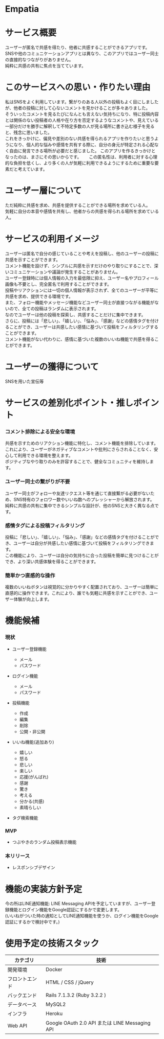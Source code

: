# Empatia

# サービス概要
ユーザーが匿名で共感を得たり、他者に共感することができるアプリです。  
SNSや他のコミュニケーションアプリとは異なり、このアプリではユーザー同士の直接的なつながりがありません。  
純粋に共感の共有に焦点を当てています。  

# このサービスへの思い・作りたい理由
私はSNSをよく利用しています。繋がりのある人以外の投稿もよく目にしましたが、他者の投稿に対して心ないコメントを見かけることが多々ありました。  
そういったコメントを見るたびになんとも言えない気持ちになり、特に投稿内容とは関係のない投稿者の人格や在り方を否定するようなコメントや、見えている一部分だけを勝手に解釈して不特定多数の人が見る場所に書き込む様子を見ると、残念に思いました。  
これをきっかけに、偏見や差別のない共感を得られるアプリを作りたいと思うようになり、個人的な悩みや感情を共有する際に、自分の身元が特定される心配なく自由に発言できる場所が必要だと感じました。
このアプリを作るきっかけとなったのは、まさにその思いからです。　　
この匿名性は、利用者に対する心理的な負担を低くし、より多くの人が気軽に利用できるようにするために重要な要素だと考えています。

# ユーザー層について
ただ純粋に共感を求め、共感を提供することができる場所を求めている人。  
気軽に自分の本音や感情を共有し、他者からの共感を得られる場所を求めている人。  

# サービスの利用イメージ
ユーザーは匿名で自分の感じていることや考えを投稿し、他のユーザーの投稿に共感を示すことができます。  
コメント機能を設けず、シンプルに共感を示すだけのやり取りにすることで、深いコミュニケーションや議論が発生することがありません。  
ユーザー登録時には個人情報の入力を最低限に抑え、ユーザー名やプロフィール画像も不要とし、完全匿名で利用することができます。  
投稿やリアクションには一切の個人情報が表示されず、全てのユーザーが平等に共感を求め、提供できる環境です。  
また、フォロー機能やメッセージ機能などユーザー同士が直接つながる機能がないので、全ての投稿はランダムに表示されます。  
なのでユーザーは他の投稿を探索し、共感することだけに集中できます。  
さらに、投稿には「悲しい」、「嬉しい」、「悩み」、「感謝」などの感情タグを付けることができ、ユーザーは共感したい感情に基づいて投稿をフィルタリングすることができます。  
コメント機能がない代わりに、感情に基づいた複数のいいね機能で共感を得ることができます。

# ユーザーの獲得について
SNSを用いた宣伝等  

# サービスの差別化ポイント・推しポイント
### コメント排除による安全な環境
共感を示すためのリアクション機能に特化し、コメント機能を排除しています。  
これにより、ユーザーがネガティブなコメントや批判にさらされることなく、安心して利用できる環境を整えます。    
ポジティブなやり取りのみを許容することで、健全なコミュニティを維持します。  

### ユーザー同士の繋がりが不要
ユーザー同士がフォローや友達リクエスト等を通じて直接繋がる必要がないため、SNS特有のフォロワー数やいいね数へのプレッシャーから解放されます。  
純粋に共感の共有に集中できるシンプルな設計が、他のSNSと大きく異なる点です。  

### 感情タグによる投稿フィルタリング
投稿に「悲しい」、「嬉しい」、「悩み」、「感謝」などの感情タグを付けることができ、ユーザーは自分が共感したい感情に基づいて投稿をフィルタリングできます。  
この機能により、ユーザーは自分の気持ちに合った投稿を簡単に見つけることができ、より深い共感体験を得ることができます。  

### 簡単かつ直感的な操作
複数のいいねボタンは視覚的に分かりやすく配置されており、ユーザーは簡単に直感的に操作できます。これにより、誰でも気軽に共感を示すことができ、ユーザー体験が向上します。  

# 機能候補
### 現状
- ユーザー登録機能
  - メール
  - パスワード

- ログイン機能
  - メール
  - パスワード

- 投稿機能
  - 作成
  - 編集
  - 削除
  - 公開・非公開

- いいね機能(追加あり)
  - 嬉しい
  - 怒る
  - 悲しい
  - 楽しい
  - 応援(がんばれ)
  - 感謝
  - 驚き
  - 考える
  - 分かる(共感)
  - 素晴らしい
 
- タグ検索機能

### MVP
- つぶやきのランダム投稿表示機能

### 本リリース
- レスポンシブデザイン

# 機能の実装方針予定
今の所はLINE通知機能: LINE Messaging APIを予定していますが、ユーザー登録機能とログイン機能をGoogle認証にするかで変更します。  
(いいねがついた時の通知としてLINE通知機能を使うか、ログイン機能をGoogle認証にするかで検討中です。)

# 使用予定の技術スタック
| カテゴリ | 技術 |
| --- | --- |
| 開発環境 | Docker |
| フロントエンド | HTML / CSS / jQuery |
| バックエンド | Rails 7.1.3.2 (Ruby 3.2.2 ) |
| データベース | MySQL2 |
| インフラ | Heroku |
| Web API | Google OAuth 2.0 API または LINE Messaging API |

